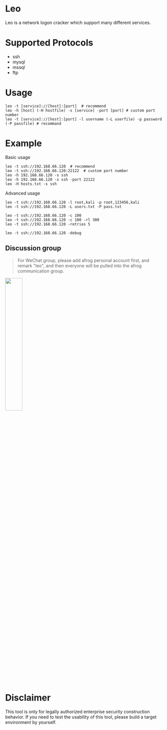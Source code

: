# Leo
Leo is a network logon cracker which support many different services.

# Supported Protocols
- ssh
- mysql
- mssql
- ftp

# Usage

```
leo -t [service]://[host]:[port]  # recommend
leo -h [host] (-H hostfile) -s [service] -port [port] # custom port number
leo -t [service]://[host]:[port] -l username (-L userfile) -p password (-P passfile) # recommand
```

# Example

Basic usage
```
leo -t ssh://192.168.66.120  # recommend
leo -t ssh://192.168.66.120:22122  # custom port number
leo -h 192.168.66.120 -s ssh
leo -h 192.168.66.120 -s ssh -port 22122
leo -H hosts.txt -s ssh
```

Advanced usage
```
leo -t ssh://192.168.66.120 -l root,kali -p root,123456,kali
leo -t ssh://192.168.66.120 -L users.txt -P pass.txt

leo -t ssh://192.168.66.120 -c 100
leo -t ssh://192.168.66.120 -c 100 -rl 300
leo -t ssh://192.168.66.120 -retries 5

leo -t ssh://192.168.66.120 -debug
```

## Discussion group

> For WeChat group, please add afrog personal account first, and remark "leo", and then everyone will be pulled into the afrog communication group.

<img src="https://github.com/zan8in/afrog/blob/main/images/afrog.png" width="33%" />

# Disclaimer
This tool is only for legally authorized enterprise security construction behavior. If you need to test the usability of this tool, please build a target environment by yourself.